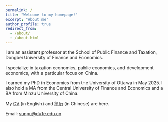 ```yaml
---
permalink: /
title: "Welcome to my homepage!"
excerpt: "About me"
author_profile: true
redirect_from: 
  - /about/
  - /about.html
---
```

I am an assistant professor at the School of Public Finance and Taxation, Dongbei University of Finance and Economics. 

I specialize in taxation economics, public economics, and development economics, with a particular focus on China.

I earned my PhD in Economics from the University of Ottawa in May 2025. I also hold a MA from the Central University of Finance and Economics and a BA from Minzu University of China.

My [CV](../assets/cv.pdf) (in English) and [简历](../assets/CV_in_Chinese.pdf) (in Chinese) are here.

Email: sunpu@dufe.edu.cn
